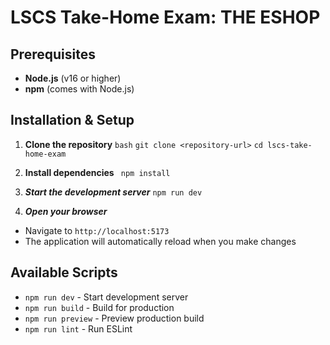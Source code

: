 # LSCS Take-Home Exam: THE ESHOP

## Prerequisites

- **Node.js** (v16 or higher)
- **npm** (comes with Node.js)

## Installation & Setup

1. **Clone the repository**
   ```bash```
   ```git clone <repository-url>```
   ```cd lscs-take-home-exam```

2. **Install dependencies**
  ``` npm install```

3. ***Start the development server***
  ``` npm run dev ```


4. ***Open your browser***
  - Navigate to ```http://localhost:5173```
  - The application will automatically reload when you make changes


## Available Scripts
- ```npm run dev``` - Start development server
- ```npm run build``` - Build for production
- ```npm run preview``` - Preview production build
- ```npm run lint``` - Run ESLint
